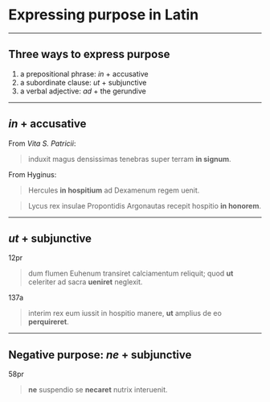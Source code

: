 # Expressing purpose in Latin

---

## Three ways to express purpose

1. a prepositional phrase: *in* + accusative
2. a subordinate clause: *ut* + subjunctive
3. a verbal adjective: *ad* + the gerundive

---

## *in* + accusative


From *Vita S. Patricii*:

> induxit magus densissimas tenebras super terram **in signum**.


From Hyginus:

> Hercules **in hospitium** ad Dexamenum regem uenit.


> Lycus rex insulae Propontidis Argonautas recepit hospitio **in honorem**.

---



## *ut* + subjunctive

12pr

> dum flumen Euhenum transiret calciamentum reliquit; quod **ut** celeriter ad sacra **ueniret** neglexit.


137a

> interim rex eum iussit in hospitio manere, **ut** amplius de eo **perquireret**.

---

## Negative purpose:  *ne* + subjunctive

58pr

> **ne** suspendio se **necaret** nutrix interuenit.



